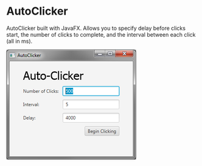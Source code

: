 # AutoClicker
AutoClicker built with JavaFX. Allows you to specify delay before clicks start, the number of clicks to complete, and the interval between each click (all in ms). 




![AutoClicker Screenshot](https://github.com/ricemitc/AutoClicker/blob/master/AutoClicker%20Screenshot.png)

